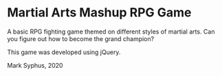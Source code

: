# Martial Arts Mashup RPG Game

A basic RPG fighting game themed on different styles of martial arts.  Can you figure out how to become the grand champion?

This game was developed using jQuery.

Mark Syphus, 2020